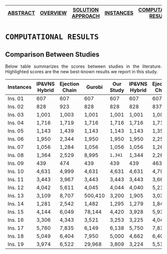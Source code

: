 [ABSTRACT](/README.md) | [OVERVIEW](/Overview/README.md)  | [SOLUTION APPROACH](/SolutionApproach/README.md)  | [INSTANCES](/Instances/README.md)  | [COMPUTATIONAL RESULTS](/ComputationalResults/README.md)
------------- | ------------- | ------------- | ------------- | -------------

`COMPUTATIONAL RESULTS`
====================
## Comparison Between Studies

<p align="justify">Below table summarizes the scores between studies in the literature. Highlighted scores are the new best-known results we report in this study.</p>

Instances | IP&VNS Hybrid | Ejection Chain | Gurobi | Our Study | IP&VNS Hybrid | Ejection Chain | Gurobi | B&P | Our Study
--- | --- | --- | --- | --- | --- | --- | --- | --- | --- | 
Ins. 01 | 607 | 607 | 607 | 607 | 607 | 607 | 607 | 607 | 607
Ins. 02 | 828 | 923 | 828 | 828 | 828 | 837 | 828 | 828 | 828
Ins. 03 | 1,001 | 1,003 | 1,001 | 1,001 | 1,001 | 1,003 | 1,001 | 1,001 | 1,001
Ins. 04 | 1,716 | 1,719 | 1,716 | 1,716 | 1,716 | 1,718 | 1,716 | 1,716 | 1,716
Ins. 05 | 1,143 | 1,439 | 1,143 | 1,143 | 1,143 | 1,358 | 1,143 | 1,160 | 1,143
Ins. 06 | 1,950 | 2,344 | 1,950 | 1,950 | 1,950 | 2,258 | 1,950 | 1,952 | 1,950
Ins. 07 | 1,056 | 1,284 | 1,056 | 1,056 | 1,056 | 1,269 | 1,056 | 1,058 | 1,056
Ins. 08 | 1,364 | 2,529 | 8,995 | `1,341` | 1,344 | 2,260 | 1,323 | 1,308 | `1,322`
Ins. 09 | 439 | 474 | 439 | 439 | 439 | 463 | 439 | 439 | 439
Ins. 10 | 4,631 | 4,999 | 4,631 | 4,631 | 4,631 | 4,797 | 4,631 | 4,631 | 4,631
Ins. 11 | 3,443 | 3,967 | 3,443 | 3,443 | 3,443 | 3,661 | 3,443 | 3,443 | 3,443
Ins. 12 | 4,042 | 5,611 | 4,045 | 4,044 | 4,040 | 5,211 | 4,040 | 4,046 | 4,040
Ins. 13 | 3,109 | 8,707 | 500,410 | 3,200 | 1,905 | 3,037 | 3,109 | – | 2,900
Ins. 14 | 1,281 | 2,542 | 1,482 | 1,295 | 1,279 | 1,847 | 1,280 | – | 1,280
Ins. 15 | 4,144 | 6,049 | 78,144 | 4,420 | 3,928 | 5,935 | 4,964 | – | 4,190
Ins. 16 | 3,306 | 4,343 | 3,521 | 3,253 | 3,225 | 4,048 | 3,233 | 3,323 | 3,225
Ins. 17 | 5,760 | 7,835 | 6,149 | 6,138 | 5,750 | 7,835 | 5,851 | – | 5,848
Ins. 18 | 5,049 | 6,404 | 7,950 | 5,000 | 4,662 | 6,404 | 4,760 | – | 4,650
Ins. 19 | 3,974 | 6,522 | 29,968 | 3,809 | 3,224 | 5,531 | 5,420 | – | 3,218
